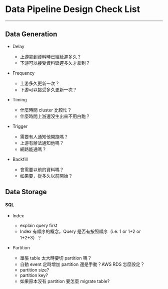 # Data Pipeline Design Check List

#### 

---

## Data Generation

* Delay

  * 上游拿到資料時已經延遲多久？
  * 下游可以接受資料延遲多久才拿到？

* Frequency

  * 上游多久更新一次？
  * 下游可以接受多久更新一次？

* Timing

  * 什麼時間 cluster 比較忙？
  * 什麼時間上游還沒生出來不用白跑？

* Trigger

  * 需要有人通知他開跑嗎？
  * 上游有辦法通知他嗎？
  * 網路能通嗎？

* Backfill

  * 會需要以前的資料嗎？
  * 如果要，從多久以前開始？

## Data Storage

#### SQL

* Index

  * explain query first
  * Index 有順序的概念，Query 是否有按照順序（i.e. 1 or 1+2 or 1+2+3）？
  
* Partition

  * 單張 table 太大時要切 partition 嗎？
  * 自動 event 定時增加 partition 還是手動？AWS RDS 怎麼設定？
  * partition size?
  * partition key?
  * 如果原本沒有 partition 要怎麼 migrate table?